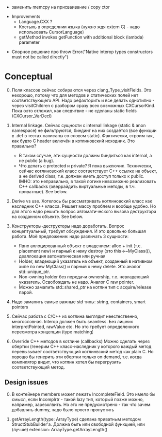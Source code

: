 - заменить memcpy на присваивание / copy ctor


* Improvements
	+ Language.CXX ?
	- Костыль в определнии языка (нужно ждя extern C) - надо использовать CursorLanguage)
	+ getMethod invokes getFunction with additional block (lambda) parameter


- Спорное решение про throw Error("Native interop types constructors must not be called directly")  

Conceptual
==========

0. Поля классов сейчас собираются через clang_Type_visitFields. Это нехорошо, потому что для методов и статических полей нет соответствующего API. Надо рефакторить и все делать однотипно - через visitChildren с разбором сразу всех возможных CXCursorKind. Пока оэто отложил, как следчтвие - не сделаны static fields (CXCursor_VarDecl)

0. Internal linkage. Сейчас сущности с internal linkage (static & anon namespace) не фильтруются, биндинг на них создаётся (все функции в .def в тестах написаны со словом static). Фактически, строим так, как будто C header включён в котлиновский исходник. Это правильно? 
	- В таком случае, эти сущности должны биндиться как internal, а не public (a bug).
	- Что делать с protected и private? Я пока выключил. Технически, сейчас котлиновский класс соответствует C++ ссылке на объект, а не derived class, т.е. должен иметь доступ только к public. IMHO: это неправильно, в такой логике невозможно реализовать C++ callbacks (оверрайдить виртуальные методы, в т.ч. приватные). See below.

0. Derive vs use. Хотелось бы рассматривать котлиновский класс как наследник C++ класса. Решает массу проблем и вообще удобно. Но для этого надо решить вопрос автоматического вызова деструктора на созданном объекте. See below.

0. Конструкторы-деструкторы надо доработать. Вопрос концептуальный, требует обсуждения. И это довольно большая работа. Моё предложение: надо различать 3 сущности: 
	- Явно аллоцированный объект с владением: alloc + init (т.е. placement new) и парный к нему destroy (это this->~MyClass()), деаллокация автоматическая или ручная
	- Holder, владеющий указатель на объект, созданный в нативном хипе по new MyClass() и парный к нему delete. Это аналог std::unique_ptr. 
	- Non-owning holder без передачи ownership, т.е. невладеюший указатель. Освобождать не надо. Аналог C raw pointer.
	- Можно замапить std::shared_ptr на котлин тип с acquire/release парой.
	
0. Надо замапить самые важные std типы: string, containers, smart pointers

0. Сейчас работа с C/C++ из котлина выглядит неестественно, многословная. Interop должен быть seamless. Без лишних interpretPointed, rawValue etc. Но это требует определенного пересмотра концепции (type matching)

0. Override С++ методов в котлине (callbacks) Можно сделать через обертки (генерим C++ класс-наследник у которого каждый метод перевызывает соответствующий котлинвский метод как plain C. Но хорошо бы генерить эти обертки только on demand, т.е. когда компилятор видит, что котлин хотел бы перегрузить соответствующий метод.

Design issues
-------------

0. В контейнере members может лежать IncompleteField. Это имело бы смысл, если Incomplrtr - такой lazy тип, который позже можно, например, зарезолвить. Но это не предусмотрено - так что зачем добавлять dummy, надо было просто пропустить

0. getArrayLength(type: ArrayType) сделана приватным методом StructStubBuilder'а. Должна быть или свободной функцией, или (лучше) extension: ArrayType.getArrayLength() 
	